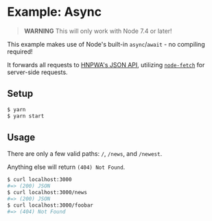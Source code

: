 # Example: Async

> **WARNING** This will only work with Node 7.4 or later!

This example makes use of Node's built-in `async`/`await` - no compiling required!

It forwards all requests to [HNPWA's JSON API](), utilizing [`node-fetch`]() for server-side requests.

## Setup

```bash
$ yarn
$ yarn start
```

## Usage

There are only a few valid paths: `/`, `/news`, and `/newest`.

Anything else will return `(404) Not Found`.

```bash
$ curl localhost:3000
#=> (200) JSON
$ curl localhost:3000/news
#=> (200) JSON
$ curl localhost:3000/foobar
#=> (404) Not Found
```